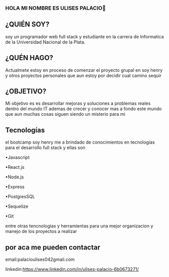 ###  HOLA MI NOMBRE ES ULISES PALACIO👋
## ¿QUIÉN SOY?

 soy un programador web full stack y estudiante en la carrera de Informatica de la Universidad Nacional de la Plata.

## ¿QUÉN HAGO?
 Actualmete estoy en proceso de comenzar el proyecto grupal en soy henry y otros proyectos personales que aun estoy por decidir cual camino sequir

## ¿OBJETIVO?
 Mi objetivo es es desarrollar mejoras y soluciones a problemas reales dentro del mundo IT ademas de crecer y conocer mas a fondo este mundo que aun muchas cosas siguen siendo un misterio para mi 

## Tecnologías
 el bootcamp soy henry me a brindado de conocimientos en tecnologias para el desarrollo full stack y ellas son 
 
 •Javascript
 
 •React.js
 
 •Node.js
 
 •Express
 
 •PostgresSQL
 
 •Sequelize
 
 •Git
 
 entre otras tencnologias y herramientas para una mejor organizacion y manejo de los proyectos a realizar
 
 ## por aca me pueden contactar
 email:palacioulises042gmail.com
 
 linkedin:https://www.linkedin.com/in/ulises-palacio-6b0673271/
 
 
